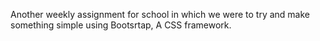 Another weekly assignment for school in which we were to try and make something simple using Bootsrtap, A CSS framework.
